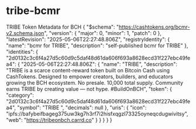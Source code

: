 # tribe-bcmr
TRIBE Token Metadata for BCH
{
  "$schema": "https://cashtokens.org/bcmr-v2.schema.json",
  "version": {
    "major": 0,
    "minor": 1,
    "patch": 0
  },
  "latestRevision": "2025-05-06T22:27:48.806Z",
  "registryIdentity": {
    "name": "bcmr for TRIBE",
    "description": "self-published bcmr for TRIBE"
  },
  "identities": {
    "2d0132c3c6f4a27d5c60d9c5daf48d61da606f693a8628ecd31f227ebc49fea4": {
      "2025-05-06T22:27:48.806Z": {
        "name": "TRIBE",
        "description": "TRIBE is a scarce content-reward token built on Bitcoin Cash using CashTokens. Designed to empower creators, builders, and educators growing the BCH ecosystem. No presale. 10,000 total supply. Community earns TRIBE by creating value — not hype. #BuildOnBCH",
        "token": {
          "category": "2d0132c3c6f4a27d5c60d9c5daf48d61da606f693a8628ecd31f227ebc49fea4",
          "symbol": "TRIBE ",
          "decimals": null
        },
        "uris": {
          "icon": "ipfs://bafybeifbageg375uw3kg7h3rf7i2hisfxqgzl73325oyneqcdugwivitsy",
          "web": "https://tribeonbch.carrd.co"
        }
      }
    }
  }
}
